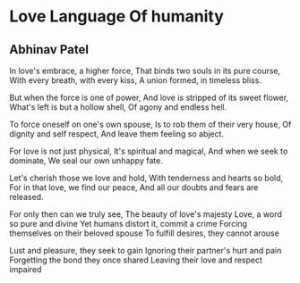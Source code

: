 # Love Language Of humanity

## Abhinav Patel

In love's embrace, a higher force,
That binds two souls in its pure course,
With every breath, with every kiss,
A union formed, in timeless bliss.

But when the force is one of power,
And love is stripped of its sweet flower,
What's left is but a hollow shell,
Of agony and endless hell.

To force oneself on one's own spouse,
Is to rob them of their very house,
Of dignity and self respect,
And leave them feeling so abject.

For love is not just physical,
It's spiritual and magical,
And when we seek to dominate,
We seal our own unhappy fate.

Let's cherish those we love and hold,
With tenderness and hearts so bold,
For in that love, we find our peace,
And all our doubts and fears are released.

For only then can we truly see,
The beauty of love's majesty
Love, a word so pure and divine
Yet humans distort it, commit a crime
Forcing themselves on their beloved spouse
To fulfill desires, they cannot arouse

Lust and pleasure, they seek to gain
Ignoring their partner's hurt and pain
Forgetting the bond they once shared
Leaving their love and respect impaired
